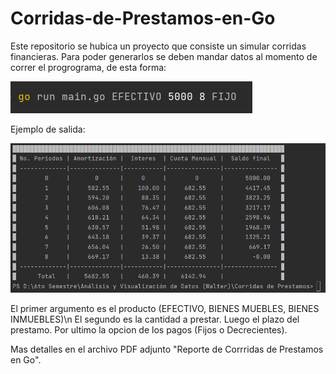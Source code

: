 # Corridas-de-Prestamos-en-Go

Este repositorio se hubica un proyecto que consiste un simular corridas financieras.
Para poder generarlos se deben mandar datos al momento de correr el progrograma, de esta forma:

![Image text](https://github.com/1uisMoreno/Corridas-de-Prestamos-en-Go/blob/master/SS%20Input.png)

Ejemplo de salida:

![Image text](https://github.com/1uisMoreno/Corridas-de-Prestamos-en-Go/blob/master/SS%20Output.png)

El primer argumento es el producto (EFECTIVO, BIENES MUEBLES, BIENES INMUEBLES)\n
El segundo es la cantidad a prestar.
Luego el plazo del prestamo.
Por ultimo la opcion de los pagos (Fijos o Decrecientes).

Mas detalles en el archivo PDF adjunto "Reporte de Corrridas de Prestamos en Go".
